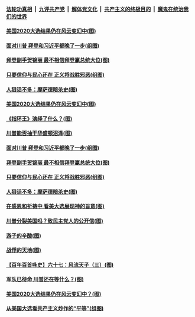 

####  [法轮功真相](../../../../basic/blob/master/README.md?t=11301602) &nbsp;|&nbsp; [九评共产党](../../../../9ping.md/blob/master/README.md?t=11301602) &nbsp;|&nbsp; [解体党文化](../../../../jtdwh.md/blob/master/README.md?t=11301602)  &nbsp;|&nbsp; [共产主义的终极目的](../../../../gczydzjmd.md/blob/master/README.md?t=11301602) &nbsp;|&nbsp; [魔鬼在统治我们的世界](../../../../mgztzwmdsj.md/blob/master/README.md?t=11301602) 


#### [美国2020大选结果仍在风云变幻中(图)](../pages/p4/954160.md?t=11301602) 

#### [面对川普 拜登和习近平都晚了一步(组图)](../pages/p4/954131.md?t=11301602) 

#### [拜登副手贺锦丽 最不相信拜登赢总统大位(图)](../pages/p4/954100.md?t=11301602) 

#### [只要信仰与民心还在 正义将战胜邪恶(组图)](../pages/p4/954095.md?t=11301602) 

#### [人狠话不多：摩萨德暗杀史(图)](../pages/p4/954079.md?t=11301602) 


#### [美国2020大选结果仍在风云变幻中(图)](../pages/p4/954160.md?t=11301602) 

#### [《指环王》演绎了什么？(图)](../pages/p4/954159.md?t=11301602) 

#### [川普能否抽干华盛顿沼泽(图)](../pages/p4/954161.md?t=11301602) 

#### [面对川普 拜登和习近平都晚了一步(组图)](../pages/p4/954131.md?t=11301602) 


#### [拜登副手贺锦丽 最不相信拜登赢总统大位(图)](../pages/p4/954100.md?t=11301602) 

#### [只要信仰与民心还在 正义将战胜邪恶(组图)](../pages/p4/954095.md?t=11301602) 

#### [人狠话不多：摩萨德暗杀史(图)](../pages/p4/954079.md?t=11301602) 

#### [在感恩和祈祷中 看美大选展现神的旨意(图)](../pages/p4/954022.md?t=11301602) 

#### [川普分裂美国吗？致民主党人的公开信(图)](../pages/p4/954087.md?t=11301602) 

#### [游子的辛酸(图)](../pages/p4/954104.md?t=11301602) 

#### [战俘的天地(图)](../pages/p4/954103.md?t=11301602) 

#### [【百年百首咏史】六十七：风流天子（三）(图)](../pages/p4/954097.md?t=11301602) 

#### [军队已待命 川普还在等什么？(图)](../pages/p4/954069.md?t=11301602) 




#### [美国2020大选结果仍在风云变幻中？(图)](../pages/p4/953994.md?t=11301602) 

#### [从美国大选看共产主义炒作的“平等”(组图)](../pages/p4/953997.md?t=11301602) 

